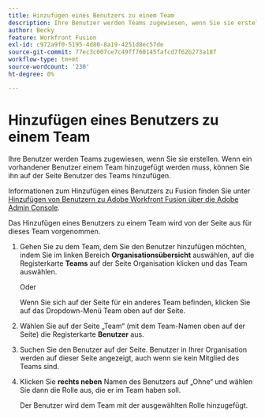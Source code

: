 ```yaml
---
title: Hinzufügen eines Benutzers zu einem Team
description: Ihre Benutzer werden Teams zugewiesen, wenn Sie sie erstellen. Wenn ein vorhandener Benutzer einem Team hinzugefügt werden muss, können Sie ihn auf der Seite Benutzer des Teams hinzufügen.
author: Becky
feature: Workfront Fusion
exl-id: c972a9f0-5195-4d80-8a19-4251d8ec57de
source-git-commit: 77ec3c007ce7c49ff760145fafcd7f62b273a18f
workflow-type: tm+mt
source-wordcount: '230'
ht-degree: 0%

---
```


# Hinzufügen eines Benutzers zu einem Team

Ihre Benutzer werden Teams zugewiesen, wenn Sie sie erstellen. Wenn ein vorhandener Benutzer einem Team hinzugefügt werden muss, können Sie ihn auf der Seite Benutzer des Teams hinzufügen.

Informationen zum Hinzufügen eines Benutzers zu Fusion finden Sie unter [Hinzufügen von Benutzern zu Adobe Workfront Fusion über die Adobe Admin Console](/help/workfront-fusion/set-up-and-manage-workfront-fusion/set-up-and-manage-orgs-and-teams/set-up-orgs-teams-and-users/add-fusion-users-admin-console.md).

Das Hinzufügen eines Benutzers zu einem Team wird von der Seite aus für dieses Team vorgenommen.

1. Gehen Sie zu dem Team, dem Sie den Benutzer hinzufügen möchten, indem Sie im linken Bereich **Organisationsübersicht** auswählen, auf die Registerkarte **Teams** auf der Seite Organisation klicken und das Team auswählen.

   Oder

   Wenn Sie sich auf der Seite für ein anderes Team befinden, klicken Sie auf das Dropdown-Menü Team oben auf der Seite.

1. Wählen Sie auf der Seite „Team“ (mit dem Team-Namen oben auf der Seite) die Registerkarte **Benutzer** aus.
1. Suchen Sie den Benutzer auf der Seite. Benutzer in Ihrer Organisation werden auf dieser Seite angezeigt, auch wenn sie kein Mitglied des Teams sind.
1. Klicken Sie **rechts neben** Namen des Benutzers auf „Ohne“ und wählen Sie dann die Rolle aus, die er im Team haben soll.

   Der Benutzer wird dem Team mit der ausgewählten Rolle hinzugefügt.
